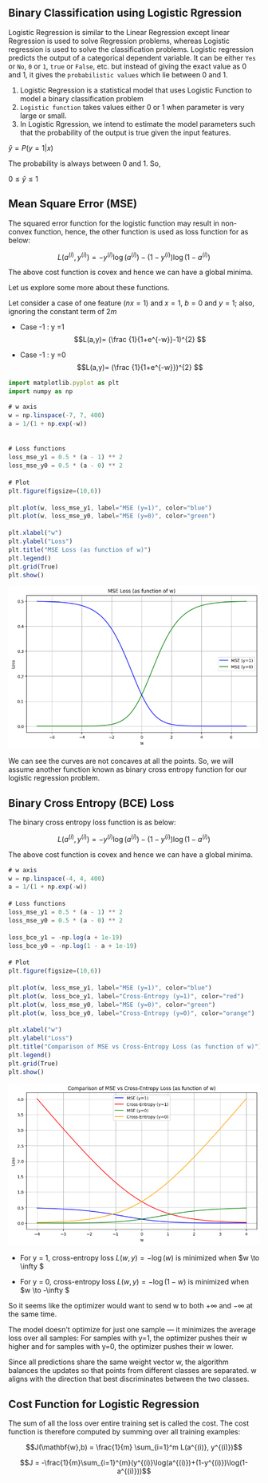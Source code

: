 ## Binary Classification using Logistic Rgression

Logistic Regression is similar to the Linear Regression except linear Regression is used to solve Regression problems, whereas Logistic regression is used to solve the classification problems. Logistic regression predicts the output of a categorical dependent variable. It can be either `Yes` or `No`, `0` or `1`, `true` or `False`, etc. but instead of giving the exact value as 0 and 1, it gives the `probabilistic values` which lie between 0 and 1.

1. Logistic Regression is a statistical model that uses Logistic Function to model a binary classification problem
2. `Logistic function` takes values either 0 or 1 when parameter is very large or small.
3. In Logistic Rgression, we intend to estimate the model parameters such that the probability of the output is true given the input features.

$\hat{y}=P(y=1|x)$

The probability is always between 0 and 1. So,

$0 \le \hat{y} \le 1$


## Mean Square Error (MSE)

The squared error function for the logistic function may result in non-convex function, hence, the other function is used as loss function for as below:

$$L(a^{(i)}, y^{(i)}) =  - y^{(i)}  \log(a^{(i)}) - (1-y^{(i)} )  \log(1-a^{(i)})$$

The above cost function is covex and hence we can have a global minima.

Let us explore some more about these functions.

Let consider a case of one feature ($nx=1$) and $x=1$, $b=0$ and $y=1$; also, ignoring the constant term of $2m$

- Case -1 : y =1
  $$L(a,y)= (\frac {1}{1+e^{-w}}-1)^{2} $$

- Case -1 : y =0
  $$L(a,y)= (\frac {1}{1+e^{-w}})^{2} $$

```js
import matplotlib.pyplot as plt
import numpy as np
```

```js
# w axis
w = np.linspace(-7, 7, 400)
a = 1/(1 + np.exp(-w))


# Loss functions
loss_mse_y1 = 0.5 * (a - 1) ** 2
loss_mse_y0 = 0.5 * (a - 0) ** 2

# Plot
plt.figure(figsize=(10,6))

plt.plot(w, loss_mse_y1, label="MSE (y=1)", color="blue")
plt.plot(w, loss_mse_y0, label="MSE (y=0)", color="green")

plt.xlabel("w")
plt.ylabel("Loss")
plt.title("MSE Loss (as function of w)")
plt.legend()
plt.grid(True)
plt.show()
```

![MSE Loss](images/loss_mse.png)

We can see the curves are not concaves at all the points. So, we will assume another function known as binary cross entropy function for our logistic regression problem.

## Binary Cross Entropy (BCE) Loss

The binary cross entropy loss function is as below:

$$L(a^{(i)}, y^{(i)}) =  - y^{(i)}  \log(a^{(i)}) - (1-y^{(i)} )  \log(1-a^{(i)})$$

The above cost function is covex and hence we can have a global minima.

```js
# w axis
w = np.linspace(-4, 4, 400)
a = 1/(1 + np.exp(-w))

# Loss functions
loss_mse_y1 = 0.5 * (a - 1) ** 2
loss_mse_y0 = 0.5 * (a - 0) ** 2

loss_bce_y1 = -np.log(a + 1e-19)
loss_bce_y0 = -np.log(1 - a + 1e-19)

# Plot
plt.figure(figsize=(10,6))

plt.plot(w, loss_mse_y1, label="MSE (y=1)", color="blue")
plt.plot(w, loss_bce_y1, label="Cross-Entropy (y=1)", color="red")
plt.plot(w, loss_mse_y0, label="MSE (y=0)", color="green")
plt.plot(w, loss_bce_y0, label="Cross-Entropy (y=0)", color="orange")

plt.xlabel("w")
plt.ylabel("Loss")
plt.title("Comparison of MSE vs Cross-Entropy Loss (as function of w)")
plt.legend()
plt.grid(True)
plt.show()
```

![MSE-BCE Loss](images/loss_bce.png)

- For y = 1, cross-entropy loss $L(w, y) =  - \log(w)$ is minimized when
  $w \to \infty $

- For y = 0, cross-entropy loss $L(w, y) =  - \log(1 - w)$ is minimized when $w \to -\infty $

So it seems like the optimizer would want to send w to both +∞ and −∞ at the same time.

The model doesn't optimize for just one sample — it minimizes the average loss over all samples:
For samples with y=1, the optimizer pushes their w higher and for samples with y=0, the optimizer pushes their w lower.

Since all predictions share the same weight vector w, the algorithm balances the updates so that points from different classes are separated. w aligns with the direction that best discriminates between the two classes.

## Cost Function for Logistic Regression

The sum of all the loss over entire training set is called the cost. The cost function is therefore computed by summing over all training examples:

$$J(\mathbf{w},b) = \frac{1}{m} \sum_{i=1}^m L(a^{(i)}, y^{(i)})$$

$$J = -\frac{1}{m}\sum_{i=1}^{m}(y^{(i)}\log(a^{(i)})+(1-y^{(i)})\log(1-a^{(i)}))$$
